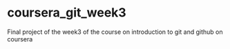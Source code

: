 # coursera_git_week3
Final project of the week3 of the course on introduction to git and github on coursera
